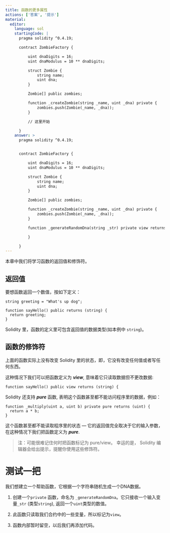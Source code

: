 ```yaml
---
title: 函数的更多属性
actions: ['答案', '提示']
material:
  editor:
    language: sol
    startingCode: |
      pragma solidity ^0.4.19;

      contract ZombieFactory {

          uint dnaDigits = 16;
          uint dnaModulus = 10 ** dnaDigits;

          struct Zombie {
              string name;
              uint dna;
          }

          Zombie[] public zombies;

          function _createZombie(string _name, uint _dna) private {
              zombies.push(Zombie(_name, _dna));
          }

          // 这里开始

      }
    answer: >
      pragma solidity ^0.4.19;


      contract ZombieFactory {

          uint dnaDigits = 16;
          uint dnaModulus = 10 ** dnaDigits;

          struct Zombie {
              string name;
              uint dna;
          }

          Zombie[] public zombies;

          function _createZombie(string _name, uint _dna) private {
              zombies.push(Zombie(_name, _dna));
          }

          function _generateRandomDna(string _str) private view returns (uint) {

          }

      }
---
```


本章中我们将学习函数的返回值和修饰符。

## 返回值

要想函数返回一个数值，按如下定义：

```
string greeting = "What's up dog";

function sayHello() public returns (string) {
  return greeting;
}
```

Solidity 里，函数的定义里可包含返回值的数据类型(如本例中 `string`)。

## 函数的修饰符

上面的函数实际上没有改变 Solidity 里的状态，即，它没有改变任何值或者写任何东西。

这种情况下我们可以把函数定义为 **_view_**, 意味着它只读取数据但不更改数据:

```
function sayHello() public view returns (string) {
```

Solidity 还支持 **_pure_** 函数, 表明这个函数甚至都不能访问程序里的数据，例如：

```
function _multiply(uint a, uint b) private pure returns (uint) {
  return a * b;
}
```

这个函数甚至都不能读取程序里的状态 — 它的返回值完全取决于它的输入参数，在这种情况下我们把函数定义为 **_pure_**.

> 注：可能很难记住何时把函数标记为 pure/view。 幸运的是， Solidity 编辑器会给出提示，提醒你使用这些修饰符。

# 测试一把

我们想建立一个帮助函数，它根据一个字符串随机生成一个DNA数据。

1. 创建一个`private` 函数，命名为 `_generateRandomDna`。它只接收一个输入变量`_str` (类型`string`), 返回一个`uint`类型的数值。

2. 此函数只读取我们合约中的一些变量，所以标记为`view`。

3. 函数内部暂时留空，以后我们再添加代码。
